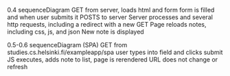0.4 sequenceDiagram
GET from server, loads html and form
form is filled and when user submits it POSTS to server
Server processes and several http requests, including a redirect with a new GET
Page reloads notes, including css, js, and json
New note is displayed

0.5-0.6 sequenceDiagram (SPA)
GET from studies.cs.helsinki.fi/exampleapp/spa
user types into field and clicks submit
JS executes, adds note to list, page is rerendered
URL does not change or refresh
